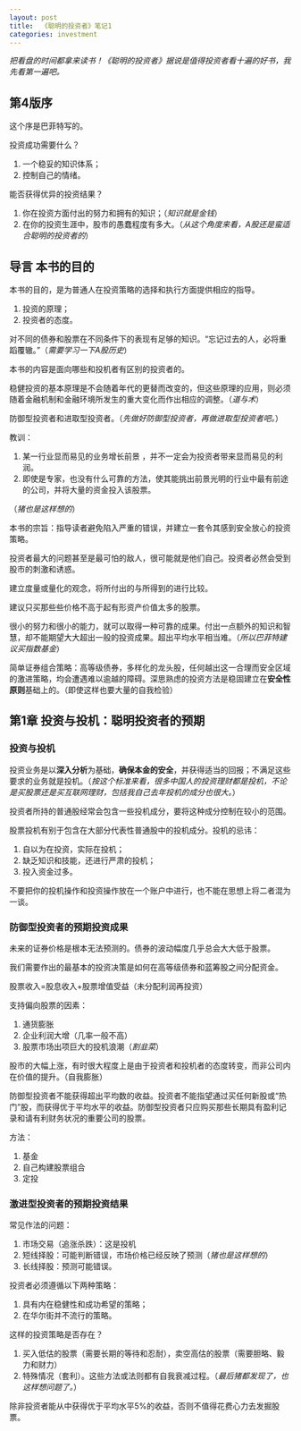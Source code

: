 ```yaml
---
layout: post
title:  《聪明的投资者》笔记1
categories: investment
---
```

*把看盘的时间都拿来读书！《聪明的投资者》据说是值得投资者看十遍的好书，我先看第一遍吧。*

## 第4版序

这个序是巴菲特写的。

投资成功需要什么？

1. 一个稳妥的知识体系；
2. 控制自己的情绪。

能否获得优异的投资结果？

1. 你在投资方面付出的努力和拥有的知识；（*知识就是金钱*）
2. 在你的投资生涯中，股市的愚蠢程度有多大。（*从这个角度来看，A股还是蛮适合聪明的投资者的*）

## 导言 本书的目的

本书的目的，是为普通人在投资策略的选择和执行方面提供相应的指导。

1. 投资的原理；
2. 投资者的态度。

对不同的债券和股票在不同条件下的表现有足够的知识。“忘记过去的人，必将重蹈覆辙。”（*需要学习一下A股历史*）

本书的内容是面向哪些和投机者有区别的投资者的。

稳健投资的基本原理是不会随着年代的更替而改变的，但这些原理的应用，则必须随着金融机制和金融环境所发生的重大变化而作出相应的调整。（*道与术*）

防御型投资者和进取型投资者。（*先做好防御型投资者，再做进取型投资者吧。*）

教训：

1. 某一行业显而易见的业务增长前景 ，并不一定会为投资者带来显而易见的利润。
2. 即使是专家，也没有什么可靠的方法，使其能挑出前景光明的行业中最有前途的公司，并将大量的资金投入该股票。

（*猪也是这样想的*）

本书的宗旨：指导读者避免陷入严重的错误，并建立一套令其感到安全放心的投资策略。

投资者最大的问题甚至是最可怕的敌人，很可能就是他们自己。投资者必然会受到股市的刺激和诱惑。

建立度量或量化的观念，将所付出的与所得到的进行比较。

建议只买那些些价格不高于起有形资产价值太多的股票。

很小的努力和很小的能力，就可以取得一种可靠的成果。付出一点额外的知识和智慧，却不能期望大大超出一般的投资成果。超出平均水平相当难。（*所以巴菲特建议买指数基金*）

简单证券组合策略：高等级债券，多样化的龙头股，任何越出这一合理而安全区域的激进策略，均会遭遇难以逾越的障碍。深思熟虑的投资方法是稳固建立在**安全性原则**基础上的。（即使这样也要大量的自我检验）



## 第1章 投资与投机：聪明投资者的预期

### 投资与投机

投资业务是以**深入分析**为基础，**确保本金的安全**，并获得适当的回报；不满足这些要求的业务就是投机。（*按这个标准来看，很多中国人的投资理财都是投机，不论是买股票还是买互联网理财，包括我自己去年投机的成分也很大。*）

投资者所持的普通股经常会包含一些投机成分，要将这种成分控制在较小的范围。

股票投机有别于包含在大部分代表性普通股中的投机成分。投机的忌讳：

1. 自以为在投资，实际在投机；
2. 缺乏知识和技能，还进行严肃的投机；
3. 投入资金过多。

不要把你的投机操作和投资操作放在一个账户中进行，也不能在思想上将二者混为一谈。

### 防御型投资者的预期投资成果

未来的证券价格是根本无法预测的。债券的波动幅度几乎总会大大低于股票。

我们需要作出的最基本的投资决策是如何在高等级债券和蓝筹股之间分配资金。

股票收入=股息收入+股票增值受益（未分配利润再投资）

支持偏向股票的因素：

1. 通货膨胀
2. 企业利润大增（几率一般不高）
3. 股票市场出项巨大的投机浪潮（*割韭菜*）

股市的大幅上涨，有时很大程度上是由于投资者和投机者的态度转变，而非公司内在价值的提升。（自我膨胀）

防御型投资者不能获得超出平均数的收益。投资者不能指望通过买任何新股或“热门”股，而获得优于平均水平的收益。防御型投资者只应购买那些长期具有盈利记录和请有利财务状况的重要公司的股票。

方法：

1. 基金
2. 自己构建股票组合
3. 定投

### 激进型投资者的预期投资结果

常见作法的问题：

1. 市场交易（追涨杀跌）：这是投机
2. 短线择股：可能判断错误，市场价格已经反映了预测（*猪也是这样想的*）
3. 长线择股：预测可能错误。

投资者必须遵循以下两种策略：

1. 具有内在稳健性和成功希望的策略；
2. 在华尔街并不流行的策略。

这样的投资策略是否存在？

1. 买入低估的股票（需要长期的等待和忍耐），卖空高估的股票（需要胆略、毅力和财力）
2. 特殊情况（套利）。这些方法或法则都有自我衰减过程。（*最后猪都发现了，也这样想问题了。*）

除非投资者能从中获得优于平均水平5%的收益，否则不值得花费心力去发掘股票。
